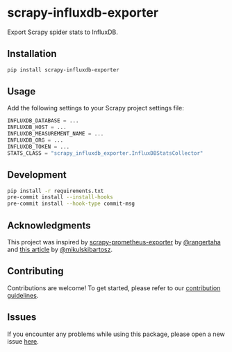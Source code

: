 # scrapy-influxdb-exporter

Export Scrapy spider stats to InfluxDB.

## Installation

```bash
pip install scrapy-influxdb-exporter
```

## Usage

Add the following settings to your Scrapy project settings file:

```python
INFLUXDB_DATABASE = ...
INFLUXDB_HOST = ...
INFLUXDB_MEASUREMENT_NAME = ...
INFLUXDB_ORG = ...
INFLUXDB_TOKEN = ...
STATS_CLASS = "scrapy_influxdb_exporter.InfluxDBStatsCollector"
```

## Development

```bash
pip install -r requirements.txt
pre-commit install --install-hooks
pre-commit install --hook-type commit-msg
```

## Acknowledgments

This project was inspired by [scrapy-prometheus-exporter](https://github.com/rangertaha/scrapy-prometheus-exporter) by [@rangertaha](https://github.com/rangertaha) and [this article](https://mikulskibartosz.name/how-to-monitor-scrapy-spiders-using-influxdb-and-grafana) by [@mikulskibartosz](https://github.com/mikulskibartosz).

## Contributing

Contributions are welcome! To get started, please refer to our [contribution guidelines](https://github.com/stefanofusai/scrapy-influxdb-exporter/blob/main/CONTRIBUTING.md).

## Issues

If you encounter any problems while using this package, please open a new issue [here](https://github.com/stefanofusai/scrapy-influxdb-exporter/issues).
